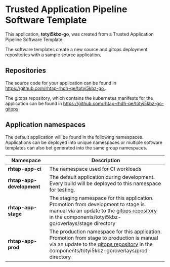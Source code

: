 # Trusted Application Pipeline Software Template

This application, **totyi5kbz-go**, was created from a Trusted Application Pipeline Software Template.

The software templates create a new source and gitops deployment repositories with a sample source application. 

## Repositories

The source code for your application can be found in [https://github.com/rhtap-rhdh-qe/totyi5kbz-go ](https://github.com/rhtap-rhdh-qe/totyi5kbz-go ).
 
The gitops repository, which contains the kubernetes manifests for the application can be found in 
[https://github.com/rhtap-rhdh-qe/totyi5kbz-go-gitops ](https://github.com/rhtap-rhdh-qe/totyi5kbz-go-gitops ) 

## Application namespaces 

The default application will be found in the following namespaces. Applications can be deployed into unique namespaces or multiple software templates can also bet generated into the same group namespaces.  

|  Namespace   |  Description   |  
| -------- | -------- |
| **rhtap-app-ci** | The namespace used for CI workloads |
| **rhtap-app-development** | The default application during development. Every build will be deployed to this namespace for testing. |
| **rhtap-app-stage** | The staging namespace for this application. Promotion from development to stage is manual via an update to the [gitops repository](https://github.com/rhtap-rhdh-qe/totyi5kbz-go-gitops ) in the components/totyi5kbz-go/overlays/stage directory |
| **rhtap-app-prod** | The production namespace for this application. Promotion from stage to production is manual via an update to the [gitops repository](https://github.com/rhtap-rhdh-qe/totyi5kbz-go-gitops ) in the components/totyi5kbz-go/overlays/prod directory |